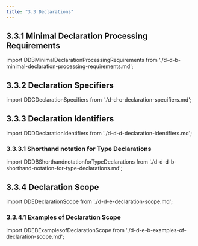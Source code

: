 ```yaml
---
title: "3.3 Declarations"
---
```


## 3.3.1 Minimal Declaration Processing Requirements

import DDBMinimalDeclarationProcessingRequirements from './d-d-b-minimal-declaration-processing-requirements.md';
<DDBMinimalDeclarationProcessingRequirements />
## 3.3.2 Declaration Specifiers

import DDCDeclarationSpecifiers from './d-d-c-declaration-specifiers.md';
<DDCDeclarationSpecifiers />
## 3.3.3 Declaration Identifiers

import DDDDeclarationIdentifiers from './d-d-d-declaration-identifiers.md';
<DDDDeclarationIdentifiers />
### 3.3.3.1 Shorthand notation for Type Declarations

import DDDBShorthandnotationforTypeDeclarations from './d-d-d-b-shorthand-notation-for-type-declarations.md';
<DDDBShorthandnotationforTypeDeclarations />
## 3.3.4 Declaration Scope

import DDEDeclarationScope from './d-d-e-declaration-scope.md';
<DDEDeclarationScope />
### 3.3.4.1 Examples of Declaration Scope

import DDEBExamplesofDeclarationScope from './d-d-e-b-examples-of-declaration-scope.md';
<DDEBExamplesofDeclarationScope />
